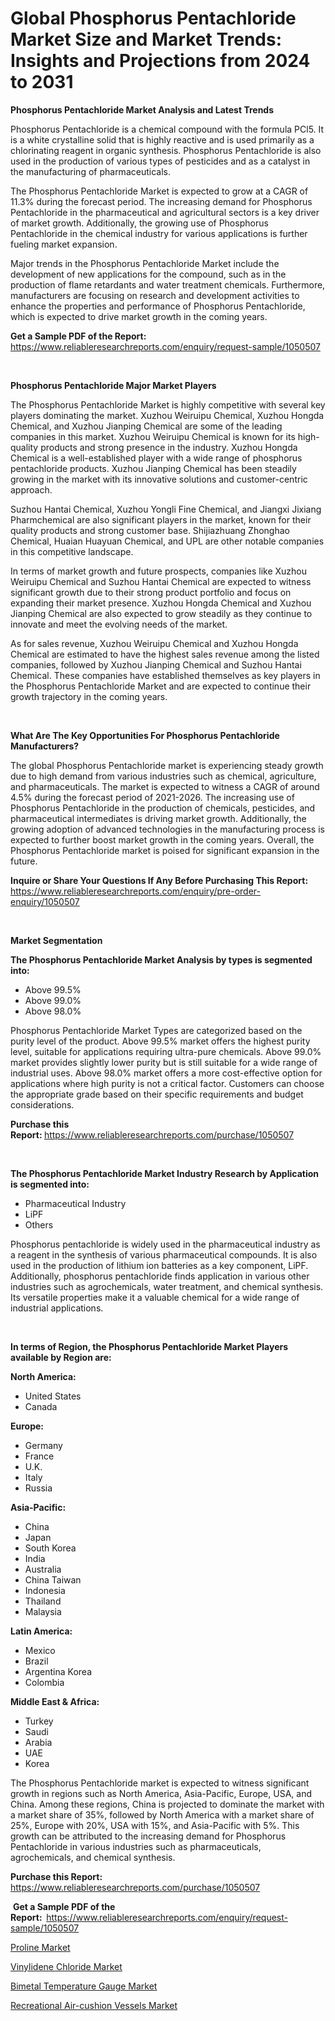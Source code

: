 <p><h1>Global Phosphorus Pentachloride Market Size and Market Trends: Insights and Projections from 2024 to 2031</h1></p><p><strong>Phosphorus Pentachloride Market Analysis and Latest Trends</strong></p>
<p><p>Phosphorus Pentachloride is a chemical compound with the formula PCl5. It is a white crystalline solid that is highly reactive and is used primarily as a chlorinating reagent in organic synthesis. Phosphorus Pentachloride is also used in the production of various types of pesticides and as a catalyst in the manufacturing of pharmaceuticals.</p><p>The Phosphorus Pentachloride Market is expected to grow at a CAGR of 11.3% during the forecast period. The increasing demand for Phosphorus Pentachloride in the pharmaceutical and agricultural sectors is a key driver of market growth. Additionally, the growing use of Phosphorus Pentachloride in the chemical industry for various applications is further fueling market expansion.</p><p>Major trends in the Phosphorus Pentachloride Market include the development of new applications for the compound, such as in the production of flame retardants and water treatment chemicals. Furthermore, manufacturers are focusing on research and development activities to enhance the properties and performance of Phosphorus Pentachloride, which is expected to drive market growth in the coming years.</p></p>
<p><strong>Get a Sample PDF of the Report:&nbsp;</strong> <a href="https://www.reliableresearchreports.com/enquiry/request-sample/1050507">https://www.reliableresearchreports.com/enquiry/request-sample/1050507</a></p>
<p>&nbsp;</p>
<p><strong>Phosphorus Pentachloride Major Market Players</strong></p>
<p><p>The Phosphorus Pentachloride Market is highly competitive with several key players dominating the market. Xuzhou Weiruipu Chemical, Xuzhou Hongda Chemical, and Xuzhou Jianping Chemical are some of the leading companies in this market. Xuzhou Weiruipu Chemical is known for its high-quality products and strong presence in the industry. Xuzhou Hongda Chemical is a well-established player with a wide range of phosphorus pentachloride products. Xuzhou Jianping Chemical has been steadily growing in the market with its innovative solutions and customer-centric approach.</p><p>Suzhou Hantai Chemical, Xuzhou Yongli Fine Chemical, and Jiangxi Jixiang Pharmchemical are also significant players in the market, known for their quality products and strong customer base. Shijiazhuang Zhonghao Chemical, Huaian Huayuan Chemical, and UPL are other notable companies in this competitive landscape.</p><p>In terms of market growth and future prospects, companies like Xuzhou Weiruipu Chemical and Suzhou Hantai Chemical are expected to witness significant growth due to their strong product portfolio and focus on expanding their market presence. Xuzhou Hongda Chemical and Xuzhou Jianping Chemical are also expected to grow steadily as they continue to innovate and meet the evolving needs of the market.</p><p>As for sales revenue, Xuzhou Weiruipu Chemical and Xuzhou Hongda Chemical are estimated to have the highest sales revenue among the listed companies, followed by Xuzhou Jianping Chemical and Suzhou Hantai Chemical. These companies have established themselves as key players in the Phosphorus Pentachloride Market and are expected to continue their growth trajectory in the coming years.</p></p>
<p>&nbsp;</p>
<p><strong>What Are The Key Opportunities For Phosphorus Pentachloride Manufacturers?</strong></p>
<p><p>The global Phosphorus Pentachloride market is experiencing steady growth due to high demand from various industries such as chemical, agriculture, and pharmaceuticals. The market is expected to witness a CAGR of around 4.5% during the forecast period of 2021-2026. The increasing use of Phosphorus Pentachloride in the production of chemicals, pesticides, and pharmaceutical intermediates is driving market growth. Additionally, the growing adoption of advanced technologies in the manufacturing process is expected to further boost market growth in the coming years. Overall, the Phosphorus Pentachloride market is poised for significant expansion in the future.</p></p>
<p><strong>Inquire or Share Your Questions If Any Before Purchasing This Report:</strong> <a href="https://www.reliableresearchreports.com/enquiry/pre-order-enquiry/1050507">https://www.reliableresearchreports.com/enquiry/pre-order-enquiry/1050507</a></p>
<p>&nbsp;</p>
<p><strong>Market Segmentation</strong></p>
<p><strong>The Phosphorus Pentachloride Market Analysis by types is segmented into:</strong></p>
<p><ul><li>Above 99.5%</li><li>Above 99.0%</li><li>Above 98.0%</li></ul></p>
<p><p>Phosphorus Pentachloride Market Types are categorized based on the purity level of the product. Above 99.5% market offers the highest purity level, suitable for applications requiring ultra-pure chemicals. Above 99.0% market provides slightly lower purity but is still suitable for a wide range of industrial uses. Above 98.0% market offers a more cost-effective option for applications where high purity is not a critical factor. Customers can choose the appropriate grade based on their specific requirements and budget considerations.</p></p>
<p><strong>Purchase this Report:&nbsp;</strong><a href="https://www.reliableresearchreports.com/purchase/1050507">https://www.reliableresearchreports.com/purchase/1050507</a></p>
<p>&nbsp;</p>
<p><strong>The Phosphorus Pentachloride Market Industry Research by Application is segmented into:</strong></p>
<p><ul><li>Pharmaceutical Industry</li><li>LiPF</li><li>Others</li></ul></p>
<p><p>Phosphorus pentachloride is widely used in the pharmaceutical industry as a reagent in the synthesis of various pharmaceutical compounds. It is also used in the production of lithium ion batteries as a key component, LiPF. Additionally, phosphorus pentachloride finds application in various other industries such as agrochemicals, water treatment, and chemical synthesis. Its versatile properties make it a valuable chemical for a wide range of industrial applications.</p></p>
<p>&nbsp;</p>
<p><strong>In terms of Region, the Phosphorus Pentachloride Market Players available by Region are:</strong></p>
<p>
    <p> <strong> North America: </strong>
        <ul>
            <li>United States</li>
            <li>Canada</li>
        </ul>
        </p> 
    <p> <strong> Europe: </strong>
        <ul>
            <li>Germany</li>
            <li>France</li>
            <li>U.K.</li>
            <li>Italy</li>
            <li>Russia</li>
        </ul>
        </p> 
    <p> <strong> Asia-Pacific: </strong>
        <ul>
            <li>China</li>
            <li>Japan</li>
            <li>South Korea</li>
            <li>India</li>
            <li>Australia</li>
            <li>China Taiwan</li>
            <li>Indonesia</li>
            <li>Thailand</li>
            <li>Malaysia</li>
        </ul>
        </p> 
    <p> <strong> Latin America: </strong>
        <ul>
            <li>Mexico</li>
            <li>Brazil</li>
            <li>Argentina Korea</li>
            <li>Colombia</li>
        </ul>
        </p> 
    <p> <strong> Middle East & Africa: </strong>
        <ul>
            <li>Turkey</li>
            <li>Saudi</li>
            <li>Arabia</li>
            <li>UAE</li>
            <li>Korea</li>
        </ul>
    </p>
    </p>
<p><p>The Phosphorus Pentachloride market is expected to witness significant growth in regions such as North America, Asia-Pacific, Europe, USA, and China. Among these regions, China is projected to dominate the market with a market share of 35%, followed by North America with a market share of 25%, Europe with 20%, USA with 15%, and Asia-Pacific with 5%. This growth can be attributed to the increasing demand for Phosphorus Pentachloride in various industries such as pharmaceuticals, agrochemicals, and chemical synthesis.</p></p>
<p><strong>Purchase this Report: </strong><a href="https://www.reliableresearchreports.com/purchase/1050507">https://www.reliableresearchreports.com/purchase/1050507</a></p>
<p>&nbsp;<strong>Get a Sample PDF of the Report:&nbsp;&nbsp;</strong><a href="https://www.reliableresearchreports.com/enquiry/request-sample/1050507">https://www.reliableresearchreports.com/enquiry/request-sample/1050507</a></p>
<p><strong></strong></p>
<p><p><a href="https://github.com/johnbach50/Market-Research-Report-List-2/blob/main/proline-market.md">Proline Market</a></p><p><a href="https://github.com/pjcfca/Market-Research-Report-List-1/blob/main/vinylidene-chloride-market.md">Vinylidene Chloride Market</a></p><p><a href="https://view.publitas.com/reportprime-1/bimetal-temperature-gauge-market-share-market-new-trends-analysis-report-by-type-by-application-by-end-use-by-region-and-segment-forecasts-2023-2030/">Bimetal Temperature Gauge Market</a></p><p><a href="https://scarlet-rocket-c63.notion.site/Recreational-Air-cushion-Vessels-Market-Research-Report-Forecasted-for-Period-from-2024-2031-by-M-de5feee6cc974eeeb38829782496564f">Recreational Air-cushion Vessels Market</a></p></p>